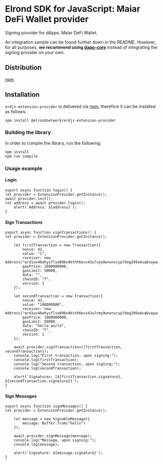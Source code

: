 # Elrond SDK for JavaScript: Maiar DeFi Wallet provider

Signing provider for dApps: Maiar DeFi Wallet. 

An integration sample can be found further down in the README. However, for all purposes, **we recommend using [dapp-core](https://github.com/ElrondNetwork/dapp-core)** instead of integrating the signing provider on your own.

## Distribution

[npm](https://www.npmjs.com/package/@elrondnetwork/erdjs-extension-provider)

## Installation

`erdjs-extension-provider` is delivered via [npm](https://www.npmjs.com/package/@elrondnetwork/erdjs-extension-provider), therefore it can be installed as follows:

```
npm install @elrondnetwork/erdjs-extension-provider
```

### Building the library

In order to compile the library, run the following:

```
npm install
npm run compile
```

### Usage example

#### Login
```
export async function login() {
let provider = ExtensionProvider.getInstance();
await provider.init();
let address = await provider.login();
    alert(`Address: ${address}`);
}
```

#### Sign Transactions

```
export async function signTransactions() {
let provider = ExtensionProvider.getInstance();

    let firstTransaction = new Transaction({
        nonce: 42,
        value: "1",
        receiver: new Address("erd1uv40ahysflse896x4ktnh6ecx43u7cmy9wnxnvcyp7deg299a4sq6vaywa"),
        gasPrice: 1000000000,
        gasLimit: 50000,
        data: "",
        chainID: "T",
        version: 1
    });

    let secondTransaction = new Transaction({
        nonce: 43,
        value: "100000000",
        receiver: new Address("erd1uv40ahysflse896x4ktnh6ecx43u7cmy9wnxnvcyp7deg299a4sq6vaywa"),
        gasPrice: 1000000000,
        gasLimit: 50000,
        data: "hello world",
        chainID: "T",
        version: 1
    });

    await provider.signTransactions([firstTransaction, secondTransaction]);
    console.log("First transaction, upon signing:");
    console.log(firstTransaction);
    console.log("Second transaction, upon signing:");
    console.log(secondTransaction);

    alert(`Signatures: [${firstTransaction.signature}, ${secondTransaction.signature}]`);
}
```

#### Sign Messages

```
export async function signMessages() {
let provider = ExtensionProvider.getInstance();

    let message = new SignableMessage({
        message: Buffer.from("hello")
    });

    await provider.signMessage(message);
    console.log("Message, upon signing:");
    console.log(message);

    alert(`Signature: ${message.signature}`);
}
```